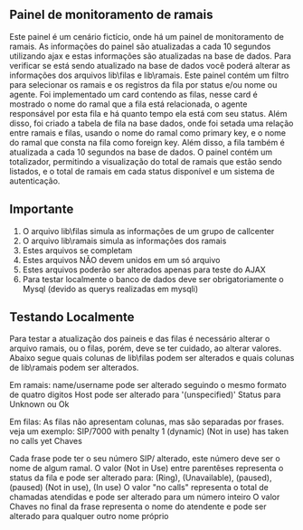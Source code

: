 ## Painel de monitoramento de ramais
Este painel é um cenário fictício, onde há um painel de monitoramento de ramais. As informações do painel são atualizadas a cada 10 segundos utilizando ajax e estas informações são atualizadas na base de dados. Para verificar se está sendo atualizado na base de dados você poderá alterar as informações dos arquivos  lib\filas e lib\ramais. Este painel contém um filtro para selecionar os ramais e os registros da fila por status e/ou nome ou agente. Foi implementado um card contendo as filas, nesse card é mostrado o nome do ramal que a fila está relacionada, o agente responsável por esta fila e há quanto tempo ela está com seu status. Além disso, foi criado a tabela de fila na base dados, onde foi setada uma relação entre ramais e filas, usando o nome do ramal como primary key, e o nome do ramal que consta na fila como foreign key. Além disso, a fila também é atualizada a cada 10 segundos na base de dados. O painel contém um totalizador, permitindo a visualização do total de ramais que estão sendo listados, e o total de ramais em cada status disponível e um sistema de autenticação.

## Importante
1. O arquivo lib\filas simula as informações de um grupo de callcenter  
2. O arquivo lib\ramais simula as informações dos ramais  
3. Estes arquivos se completam  
4. Estes arquivos NÃO devem unidos em um só arquivo  
5. Estes arquivos poderão ser alterados apenas para teste do AJAX  
6. Para testar localmente o banco de dados deve ser obrigatoriamente o Mysql (devido as querys realizadas em mysqli)

## Testando Localmente
Para testar a atualização dos paineis e das filas é necessário alterar o arquivo ramais, ou o filas, porém, deve se ter cuidado, ao alterar valores. Abaixo segue quais colunas de lib\filas podem ser alterados e quais colunas de lib\ramais podem ser alterados.

Em ramais:
name/username pode ser alterado seguindo o mesmo formato de quatro digitos
Host pode ser alterado para '(unspecified)' 
Status para Unknown ou Ok

Em filas:
As filas não apresentam colunas, mas são separadas por frases.
veja um exemplo:       SIP/7000 with penalty 1 (dynamic) (Not in use) has taken no calls yet Chaves

Cada frase pode ter o seu número SIP/ alterado, este número deve ser o nome de algum ramal. 
O valor (Not in Use) entre parentêses representa o status da fila e pode ser alterado para: (Ring), (Unavailable), (paused), (paused) (Not in use), (In use)
O valor "no calls" representa o total de chamadas atendidas e pode ser alterado para um número inteiro
O valor Chaves no final da frase representa o nome do atendente e pode ser alterado para qualquer outro nome próprio




